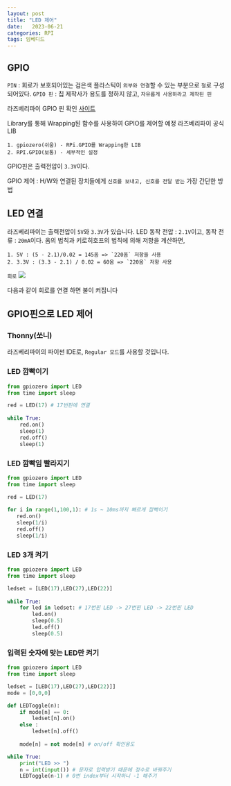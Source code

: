 ```yaml
---
layout: post
title: "LED 제어"
date:   2023-06-21
categories: RPI
tags: 임베디드
---
```


## GPIO
`PIN` : 회로가 보호되어있는 검은색 플라스틱이 `외부와 연결`할 수 있는 부분으로 `철`로 구성되어있다.
`GPIO 핀` : 칩 제작사가 용도를 정하지 않고, `자유롭게 사용하라고 제작된 핀`

라즈베리파이 GPIO 핀 확인 [사이트](https://pinout.xyz/)

Library를 통해 Wrapping된 함수를 사용하여 GPIO를 제어할 예정
라즈베리파이 공식 LIB 
	
    1. gpiozero(쉬움) - RPi.GPIO를 Wrapping한 LIB
    2. RPI.GPIO(보통) - 세부적인 설정
    
GPIO핀은 출력전압이 `3.3V`이다.

GPIO 제어 : H/W와 연결된 장치들에게 `신호를 보내고, 신호를 전달 받는` 가장 간단한 방법
    
## LED 연결
라즈베리파이는 출력전압이 `5V`와 `3.3V`가 있습니다.
LED 동작 전압 : `2.1V`이고, 동작 전류 : `20mA`이다. 옴의 법칙과 키로히호프의 법칙에 의해 저항을 계산하면,

	1. 5V : (5 - 2.1)/0.02 = 145옴 => `220옴` 저항을 사용
    2. 3.3V : (3.3 - 2.1) / 0.02 = 60옴 => `220옴` 저항 사용

`회로`
![](https://velog.velcdn.com/images/dev-hoon/post/44ed6337-42e8-4874-9cb0-ce90d04e5f49/image.png)

다음과 같이 회로를 연결 하면 불이 켜집니다

## GPIO핀으로 LED 제어
### Thonny(쏘니)
라즈베리파이의 파이썬 IDE로, `Regular 모드`를 사용할 것입니다.

### LED 깜빡이기
```python
from gpiozero import LED
from time import sleep

red = LED(17) # 17번핀에 연결
    
while True:
    red.on()
    sleep(1)
    red.off()
    sleep(1)
 ```
 
 ### LED 깜빡임 빨라지기
 ```py
 from gpiozero import LED
from time import sleep

red = LED(17)
    
for i in range(1,100,1): # 1s ~ 10ms까지 빠르게 깜빡이기
    red.on()
    sleep(1/i)
    red.off()
    sleep(1/i)
```
### LED 3개 켜기
```py
from gpiozero import LED
from time import sleep

ledset = [LED(17),LED(27),LED(22)]
    
while True:
    for led in ledset: # 17번핀 LED -> 27번핀 LED -> 22번핀 LED
        led.on()
        sleep(0.5)
        led.off()
        sleep(0.5)

```

### 입력된 숫자에 맞는 LED만 켜기
```py
from gpiozero import LED
from time import sleep

ledset = [LED(17),LED(27),LED(22)]]
mode = [0,0,0]

def LEDToggle(n):
    if mode[n] == 0:
        ledset[n].on()
    else :
        ledset[n].off()
        
    mode[n] = not mode[n] # on/off 확인용도

while True:
    print("LED >> ")
    n = int(input()) # 문자로 입력받기 때문에 정수로 바꿔주기
    LEDToggle(n-1) # 0번 index부터 시작하니 -1 해주기

```
